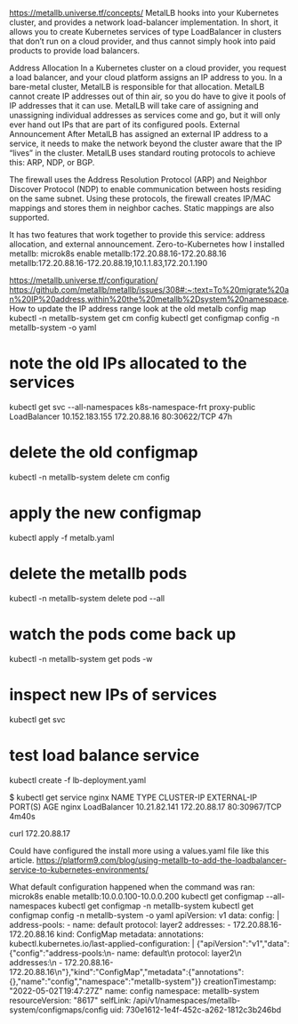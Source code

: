 https://metallb.universe.tf/concepts/
MetalLB hooks into your Kubernetes cluster, and provides a network load-balancer implementation. In short, it allows you to create Kubernetes services of type LoadBalancer in clusters that don’t run on a cloud provider, and thus cannot simply hook into paid products to provide load balancers.

Address Allocation
In a Kubernetes cluster on a cloud provider, you request a load balancer, and your cloud platform assigns an IP address to you. In a bare-metal cluster, MetalLB is responsible for that allocation.
MetalLB cannot create IP addresses out of thin air, so you do have to give it pools of IP addresses that it can use. MetalLB will take care of assigning and unassigning individual addresses as services come and go, but it will only ever hand out IPs that are part of its configured pools.
External Announcement
After MetalLB has assigned an external IP address to a service, it needs to make the network beyond the cluster aware that the IP “lives” in the cluster. MetalLB uses standard routing protocols to achieve this: ARP, NDP, or BGP.

The firewall uses the Address Resolution Protocol (ARP) and Neighbor Discover Protocol (NDP) to enable communication between hosts residing on the same subnet. Using these protocols, the firewall creates IP/MAC mappings and stores them in neighbor caches. Static mappings are also supported.

It has two features that work together to provide this service: address allocation, and external announcement.
Zero-to-Kubernetes how I installed metallb: microk8s enable metallb:172.20.88.16-172.20.88.16
metallb:172.20.88.16-172.20.88.19,10.1.1.83,172.20.1.190

https://metallb.universe.tf/configuration/
https://github.com/metallb/metallb/issues/308#:~:text=To%20migrate%20an%20IP%20address,within%20the%20metallb%2Dsystem%20namespace.
How to update the IP address range
look at the old metalb config map
kubectl -n metallb-system get cm config
kubectl get configmap config -n metallb-system -o yaml
# note the old IPs allocated to the services
kubectl get svc --all-namespaces
k8s-namespace-frt   proxy-public           LoadBalancer   10.152.183.155   172.20.88.16   80:30622/TCP             47h
# delete the old configmap
kubectl -n metallb-system delete cm config
# apply the new configmap
kubectl apply -f metalb.yaml
# delete the metallb pods
kubectl -n metallb-system delete pod --all
# watch the pods come back up
kubectl -n metallb-system get pods -w

# inspect new IPs of services
kubectl get svc

# test load balance service
kubectl create -f lb-deployment.yaml

$ kubectl get service nginx
NAME    TYPE           CLUSTER-IP     EXTERNAL-IP     PORT(S)        AGE
nginx   LoadBalancer   10.21.82.141   172.20.88.17   80:30967/TCP   4m40s

curl 172.20.88.17

Could have configured the install more using a values.yaml file like this article.
https://platform9.com/blog/using-metallb-to-add-the-loadbalancer-service-to-kubernetes-environments/


What default configuration happened when the command was ran: microk8s enable metallb:10.0.0.100-10.0.0.200
kubectl get configmap --all-namespaces
kubectl get configmap -n metallb-system
kubectl get configmap config -n metallb-system -o yaml
apiVersion: v1
data:
  config: |
    address-pools:
    - name: default
      protocol: layer2
      addresses:
      - 172.20.88.16-172.20.88.16
kind: ConfigMap
metadata:
  annotations:
    kubectl.kubernetes.io/last-applied-configuration: |
      {"apiVersion":"v1","data":{"config":"address-pools:\n- name: default\n  protocol: layer2\n  addresses:\n  - 172.20.88.16-172.20.88.16\n"},"kind":"ConfigMap","metadata":{"annotations":{},"name":"config","namespace":"metallb-system"}}
  creationTimestamp: "2022-05-02T19:47:27Z"
  name: config
  namespace: metallb-system
  resourceVersion: "8617"
  selfLink: /api/v1/namespaces/metallb-system/configmaps/config
  uid: 730e1612-1e4f-452c-a262-1812c3b246bd
